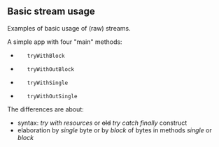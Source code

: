 ## Basic stream usage

Examples of basic usage of (raw) streams.

A simple app with four "main" methods:

*        tryWithBlock
*        tryWithOutBlock
*        tryWithSingle
*        tryWithOutSingle

The differences are about:
* syntax: *try with resources* or ~~old~~ *try catch finally* construct
* elaboration by *single* byte or by *block* of bytes in methods *single* or *block*
